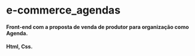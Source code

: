 # e-commerce_agendas
#### Front-end com a proposta de venda de produtor para organização como Agenda.
#### Html, Css.

